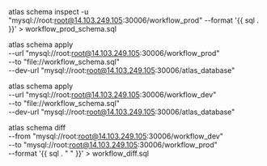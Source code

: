 <!-- 导出 -->
atlas schema inspect -u "mysql://root:root@14.103.249.105:30006/workflow_prod" --format '{{ sql . }}' > workflow_prod_schema.sql

<!-- 导入 -->
atlas schema apply \
  --url "mysql://root:root@14.103.249.105:30006/workflow_prod" \
  --to "file://workflow_schema.sql" \
  --dev-url "mysql://root:root@14.103.249.105:30006/atlas_database"

atlas schema apply \
  --url "mysql://root:root@14.103.249.105:30006/workflow_dev" \
  --to "file://workflow_schema.sql" \
  --dev-url "mysql://root:root@14.103.249.105:30006/atlas_database"


<!-- 对比 -->
atlas schema diff \
  --from "mysql://root:root@14.103.249.105:30006/workflow_dev" \
  --to "mysql://root:root@14.103.249.105:30006/workflow_prod" \
  --format '{{ sql . "  " }}' > workflow_diff.sql